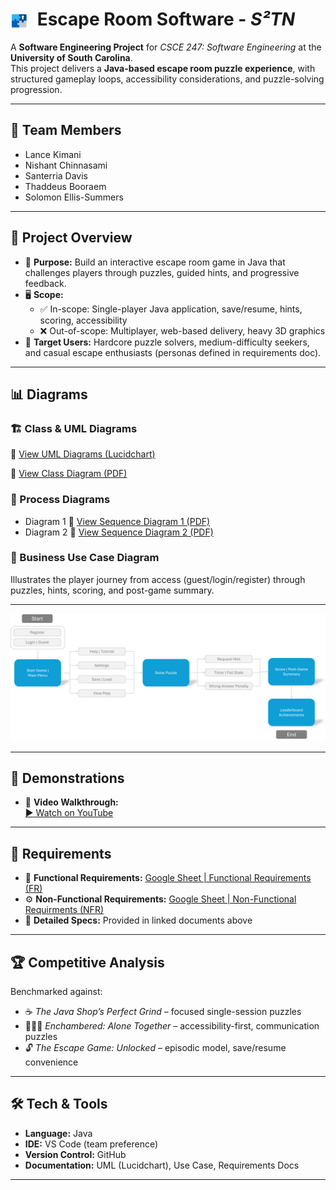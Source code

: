 # <img src="./assets/logo.png" alt="S²TN Logo" width="28" style="vertical-align:middle; margin-right:8px;"/> Escape Room Software - *S²TN*

A **Software Engineering Project** for *CSCE 247: Software Engineering* at the **University of South Carolina**.  
This project delivers a **Java-based escape room puzzle experience**, with structured gameplay loops, accessibility
considerations, and puzzle-solving progression.

---

## 👥 Team Members

- Lance Kimani
- Nishant Chinnasami
- Santerria Davis
- Thaddeus Booraem
- Solomon Ellis-Summers

---

## 📖 Project Overview

- 🎯 **Purpose:** Build an interactive escape room game in Java that challenges players through puzzles, guided hints,
  and progressive feedback.
- 🖥 **Scope:**
    - ✅ In-scope: Single-player Java application, save/resume, hints, scoring, accessibility
    - ❌ Out-of-scope: Multiplayer, web-based delivery, heavy 3D graphics
- 👤 **Target Users:** Hardcore puzzle solvers, medium-difficulty seekers, and casual escape enthusiasts (personas
  defined in requirements doc).

---

## 📊 Diagrams

### 🏗 Class & UML Diagrams

📌 [View UML Diagrams (Lucidchart)](https://lucid.app/lucidchart/14657f64-6750-43e7-ba06-0a7251984d91/edit?existing=1&docId=14657f64-6750-43e7-ba06-0a7251984d91&shared=true&invitationId=inv_c8956674-c14c-44dd-9125-a59121b305e6&page=0_0#)

📰 [View Class Diagram (PDF)](./docs/diagrams/class/main-UML.pdf)

### 🔄 Process Diagrams

- Diagram 1
  📄 [View Sequence Diagram 1 (PDF)](./docs/diagrams/sequence/SD1.pdf)
- Diagram 2
  📄 [View Sequence Diagram 2 (PDF)](./docs/diagrams/sequence/SD2.pdf)

### 💼 Business Use Case Diagram

Illustrates the player journey from access (guest/login/register) through puzzles, hints, scoring, and post-game
summary.

--- 

<p align="center">
  <img src="./docs/diagrams/business/main-business.png" alt="Business Use Case Diagram" width="600"/>
</p>

---

## 🧪 Demonstrations

- 🎥 **Video Walkthrough:**  
  [▶️ Watch on YouTube](https://www.youtube.com/watch?v=alsl0cOmVb8)

---

## 📌 Requirements

- 🔧 **Functional Requirements:**
  [Google Sheet | Functional Requirements (FR)](https://docs.google.com/spreadsheets/d/1Nzz4jI4RE9BPDidwSTXgDZc6qNWl3crWn0uwHmMYTvM/edit?gid=595725144#gid=595725144)
- ⚙️ **Non-Functional Requirements:**
  [Google Sheet | Non-Functional Requirments (NFR)](https://docs.google.com/spreadsheets/d/1Nzz4jI4RE9BPDidwSTXgDZc6qNWl3crWn0uwHmMYTvM/edit?gid=918409337#gid=918409337)
- 📑 **Detailed Specs:** Provided in linked documents above

---

## 🏆 Competitive Analysis

Benchmarked against:

- ☕ *The Java Shop’s Perfect Grind* – focused single-session puzzles
- 🧑‍🤝‍🧑 *Enchambered: Alone Together* – accessibility-first, communication puzzles
- 🔓 *The Escape Game: Unlocked* – episodic model, save/resume convenience

---

## 🛠 Tech & Tools

- **Language:** Java
- **IDE:** VS Code (team preference)
- **Version Control:** GitHub
- **Documentation:** UML (Lucidchart), Use Case, Requirements Docs

---
